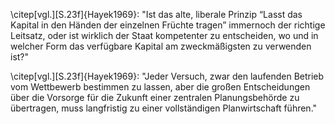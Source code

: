 \citep[vgl.][S.23f]{Hayek1969}: "Ist das alte, liberale Prinzip “Lasst das Kapital in den Händen der einzelnen Früchte tragen” immernoch der richtige Leitsatz,
 oder ist wirklich der Staat kompetenter zu entscheiden, wo und in welcher Form das verfügbare Kapital am zweckmäßigsten zu verwenden ist?"


 \citep[vgl.][S.23f]{Hayek1969}: "Jeder Versuch, zwar den laufenden Betrieb vom Wettbewerb bestimmen zu lassen,
 aber die großen Entscheidungen über die Vorsorge für die Zukunft einer zentralen Planungsbehörde zu übertragen,
muss langfristig zu einer vollständigen Planwirtschaft führen."

